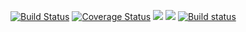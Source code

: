 [![Build Status](https://travis-ci.com/olivaw1953/express-api-template.svg?token=znyyQwTDY6ysvFVzrm6a&branch=main)](https://travis-ci.com/olivaw1953/express-api-template)
[![Coverage Status](https://coveralls.io/repos/github/olivaw1953/express-api-template/badge.svg?branch=main)](https://coveralls.io/github/olivaw1953/express-api-template?branch=main)
<a href="https://codeclimate.com/github/olivaw1953/express-api-template/maintainability"><img src="https://api.codeclimate.com/v1/badges/3de24cb4ccba9b642cb2/maintainability" /></a>
<a href="https://codeclimate.com/github/olivaw1953/express-api-template/test_coverage"><img src="https://api.codeclimate.com/v1/badges/3de24cb4ccba9b642cb2/test_coverage" /></a>
[![Build status](https://ci.appveyor.com/api/projects/status/822ykfe8thlafaxe?svg=true)](https://ci.appveyor.com/project/olivaw1953/express-api-template)

